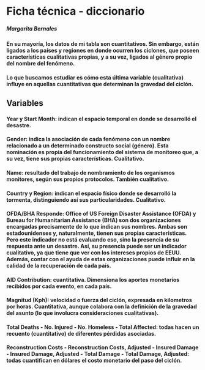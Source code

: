 # Ficha técnica - diccionario
##### Margarita Bernales

#### En su mayoría, los datos de mi tabla son cuantitativos. Sin embargo, están ligados a los países y regiones en donde ocurren los ciclones, que poseen características cualitativas propias, y a su vez, ligados al género propio del nombre del fenómeno. 

#### Lo que buscamos estudiar es cómo esta última variable (cualitativa) influye en aquellas cuantitativas que determinan la gravedad del ciclón. 

## Variables

#### Year y Start Month: indican el espacio temporal en donde se desarrolló el desastre. 
#### Gender: indica la asociación de cada fenómeno con un nombre relacionado a un determinado constructo social (género). Esta nominación es propia del funcionamiento del sistema de monitoreo que, a su vez, tiene sus propias características. Cualitativo. 

#### Name: resultado del trabajo de nombramiento de los organismos monitores, según sus propios protocolos. También cualitativo. 

#### Country y Region: indican el espacio físico donde se desarrolló la tormenta, distinguiendo así sus particularidades. Cualitativo. 

#### OFDA/BHA Responde: Office of US Foreign Disaster Assistance (OFDA) y Bureau for Humanitarian Assistance (BHA) son dos organizaciones encargadas precisamente de lo que indican sus nombres. Ambas son estadounidenses y, naturalmente, tienen sus propias características. Pero este indicador no está evaluando eso, sino la presencia de su respuesta ante un desastre. Así, su presencia puede ser un indicador cualitativo, ya que tiene que ver con los intereses propios de EEUU. Además, contar con el ayuda de estas organizaciones puede influir en la calidad de la recuperación de cada país. 

#### AID Contribution: cuantitativa. Dimensiona los aportes monetarios recibidos por cada evento, en cada país. 

#### Magnitud (Kph): velocidad o fuerza del ciclón, expresada en kilometros por horas. Cuantitativa, aunque colabora con la definición de la gravedad del asunto (lo que involucra consideraciones cualitativas). 

#### Total Deaths - No. Injured - No. Homeless - Total Affected: todas hacen un recuento (cuantitativo) de diferentes pérdidas asociadas. 

#### Reconstruction Costs - Reconstruction Costs, Adjusted - Insured Damage - Insured Damage, Adjusted - Total Damage - Total Damage, Adjusted: todas cuantifican en dólares el costo monetario del paso del ciclón. 


